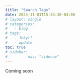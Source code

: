 ```yaml
---
title: "Search Tags"
date: 2024-11-01T15:34:30-04:00
# layout: single
# categories:
#   - blog
# tags:
#   - Jekyll
#   - update
toc: true
# sidebar:
#         nav: "sidenav"
---
```


Coming soon